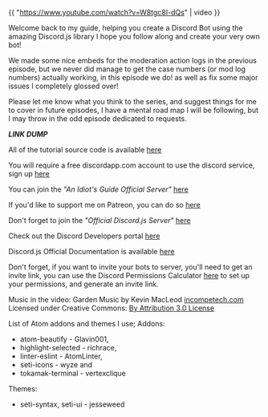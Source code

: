 {{ "https://www.youtube.com/watch?v=W8tgc8I-dQs" | video }}

Welcome back to my guide, helping you create a Discord Bot using the amazing Discord.js library I hope you follow along and create your very own bot!

We made some nice embeds for the moderation action logs in the previous episode, but we never did manage to get the case numbers (or mod log numbers) actually working, in this episode we do! as well as fix some major issues I completely glossed over!

Please let me know what you think to the series, and suggest things for me to cover in future episodes, I have a mental road map I will be following, but I may throw in the odd episode dedicated to requests.

***LINK DUMP***

All of the tutorial source code is available [here](https://github.com/AnIdiotsGuide/Tutorial-Bot)

You will require a free discordapp.com account to use the discord service, sign up [here](https://discordapp.com/hypesquad?ref=PYisfiCTRf)

You can join the _"An Idiot's Guide Official Server"_ [here](https://discord.gg/gkZCQtH)

If you'd like to support me on Patreon, you can do so [here](https://www.patreon.com/anidiotsguide)

Don't forget to join the _"Official Discord.js Server"_ [here](https://discord.gg/bRCvFy9)

Check out the Discord Developers portal [here](https://discordapp.com/developers/docs/intro)

Discord.js Official Documentation is available [here](https://discord.js.org/#!/)

Don't forget, if you want to invite your bots to server, you'll need to get an invite link, you can use the Discord Permissions Calculator [here](https://finitereality.github.io/permissions/?v=0) to set up your permissions, and generate an invite link.

Music in the video:
Garden Music by Kevin MacLeod [incompetech.com](incompetech.com)
Licensed under Creative Commons: [By Attribution 3.0 License](http://creativecommons.org/licenses/by/3.0/)

List of Atom addons and themes I use;
Addons:

* atom-beautify - Glavin001,
* highlight-selected - richrace,
* linter-eslint - AtomLinter,
* seti-icons - wyze and
* tokamak-terminal - vertexclique

Themes:

* seti-syntax, seti-ui - jesseweed

